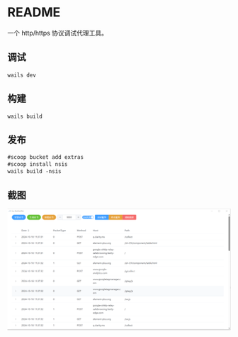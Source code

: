 # README

一个 http/https 协议调试代理工具。

## 调试

```shell
wails dev
```

## 构建

```shell
wails build
```

## 发布

```shell
#scoop bucket add extras
#scoop install nsis
wails build -nsis
```

## 截图


![screenshot-1](https://github.com/dreamsxin/go-netsniffer/blob/main/screenshot/screenshot-01.png?raw=true)